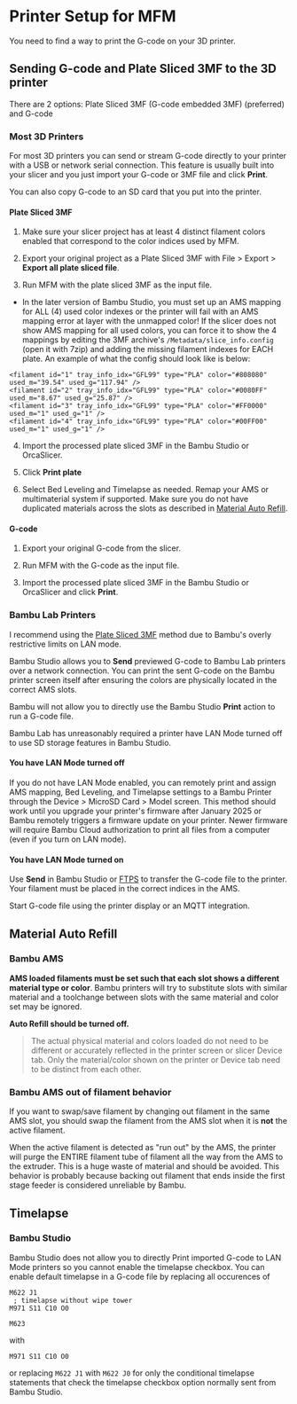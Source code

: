 # Printer Setup for MFM

You need to find a way to print the G-code on your 3D printer.

## Sending G-code and Plate Sliced 3MF to the 3D printer

There are 2 options: Plate Sliced 3MF (G-code embedded 3MF) (preferred) and G-code

### Most 3D Printers

For most 3D printers you can send or stream G-code directly to your printer with a USB or network serial connection. This feature is usually built into your slicer and you just import your G-code or 3MF file and click **Print**.

You can also copy G-code to an SD card that you put into the printer.

#### Plate Sliced 3MF

1. Make sure your slicer project has at least 4 distinct filament colors enabled that correspond to the color indices used by MFM.

2. Export your original project as a Plate Sliced 3MF with File > Export > **Export all plate sliced file**.

3. Run MFM with the plate sliced 3MF as the input file.
  - In the later version of Bambu Studio, you must set up an AMS mapping for ALL (4) used color indexes or the printer will fail with an AMS mapping error at layer with the unmapped color! If the slicer does not show AMS mapping for all used colors, you can force it to show the 4 mappings by editing the 3MF archive's `/Metadata/slice_info.config` (open it with 7zip) and adding the missing filament indexes for EACH plate. An example of what the config should look like is below:
  ```
<filament id="1" tray_info_idx="GFL99" type="PLA" color="#808080" used_m="39.54" used_g="117.94" />
<filament id="2" tray_info_idx="GFL99" type="PLA" color="#0080FF" used_m="8.67" used_g="25.87" />
<filament id="3" tray_info_idx="GFL99" type="PLA" color="#FF0000" used_m="1" used_g="1" />
<filament id="4" tray_info_idx="GFL99" type="PLA" color="#00FF00" used_m="1" used_g="1" />
  ```

4. Import the processed plate sliced 3MF in the Bambu Studio or OrcaSlicer.

5. Click **Print plate**

6. Select Bed Leveling and Timelapse as needed. Remap your AMS or multimaterial system if supported. Make sure you do not have duplicated materials across the slots as described in [Material Auto Refill](#material-auto-refill).

#### G-code

1. Export your original G-code from the slicer.

2. Run MFM with the G-code as the input file.

3. Import the processed plate sliced 3MF in the Bambu Studio or OrcaSlicer and click **Print**.

### Bambu Lab Printers

I recommend using the [Plate Sliced 3MF](#plate-sliced-3mf) method due to Bambu's overly restrictive limits on LAN mode.

Bambu Studio allows you to **Send** previewed G-code to Bambu Lab printers over a network connection. You can print the sent G-code on the Bambu printer screen itself after ensuring the colors are physically located in the correct AMS slots.

Bambu will not allow you to directly use the Bambu Studio **Print** action to run a G-code file.

Bambu Lab has unreasonably required a printer have LAN Mode turned off to use SD storage features in Bambu Studio.

#### You have LAN Mode turned off

If you do not have LAN Mode enabled, you can remotely print and assign AMS mapping, Bed Leveling, and Timelapse settings to a Bambu Printer through the Device > MicroSD Card > Model screen. This method should work until you upgrade your printer's firmware after January 2025 or Bambu remotely triggers a firmware update on your printer. Newer firmware will require Bambu Cloud authorization to print all files from a computer (even if you turn on LAN mode).

#### You have LAN Mode turned on

Use **Send** in Bambu Studio or [FTPS](https://forum.bambulab.com/t/we-can-now-connect-to-ftp-on-the-p1-and-a1-series/6464) to transfer the G-code file to the printer. Your filament must be placed in the correct indices in the AMS.

Start G-code file using the printer display or an MQTT integration.

## Material Auto Refill

### Bambu AMS

**AMS loaded filaments must be set such that each slot shows a different material type or color**. Bambu printers will try to substitute slots with similar material and a toolchange between slots with the same material and color set may be ignored.

**Auto Refill should be turned off.**

> The actual physical material and colors loaded do not need to be different or accurately reflected in the printer screen or slicer Device tab. Only the material/color shown on the printer or Device tab need to be distinct from each other.

### Bambu AMS out of filament behavior

If you want to swap/save filament by changing out filament in the same AMS slot, you should swap the filament from the AMS slot when it is **not** the active filament.

When the active filament is detected as "run out" by the AMS, the printer will purge the ENTIRE filament tube of filament all the way from the AMS to the extruder. This is a huge waste of material and should be avoided. This behavior is probably because backing out filament that ends inside the first stage feeder is considered unreliable by Bambu.

## Timelapse

### Bambu Studio

Bambu Studio does not allow you to directly Print imported G-code to LAN Mode printers so you cannot enable the timelapse checkbox. You can enable default timelapse in a G-code file by replacing all occurences of

```gcode
M622 J1
 ; timelapse without wipe tower
M971 S11 C10 O0

M623
```

with

```gcode
M971 S11 C10 O0
```

or replacing `M622 J1` with `M622 J0` for only the conditional timelapse statements that check the timelapse checkbox option normally sent from Bambu Studio.
